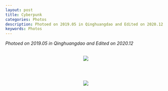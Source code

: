 ```yaml
---
layout: post
title: Cyberpunk
categories: Photos
description: Photoed on 2019.05 in Qinghuangdao and Edited on 2020.12
keywords: Photos
---
```


*Photoed on 2019.05 in Qinghuangdao and Edited on 2020.12*

<br/>

<div align="center">
   <img src="https://ruifmaxx.github.io/images/qinghuangdao/A.jpg" style="zoom:100%" />

   <br/><br />

   <img src="https://ruifmaxx.github.io/images/qinghuangdao/B.jpg" style="zoom:100%" />
</div>





